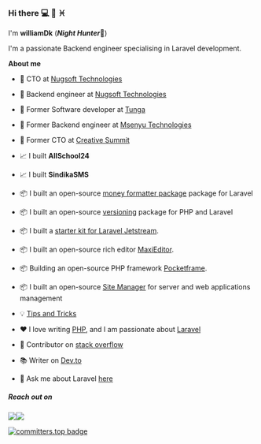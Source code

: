 ### Hi there :computer: :muscle: :pisces:

I'm **williamDk** (**_Night Hunter_**:bow_and_arrow:)


I'm a passionate Backend engineer specialising in Laravel development.

**About me**

- 💼 CTO at [Nugsoft Technologies](https://nugsoft.com/)
  
- 💼 Backend engineer at [Nugsoft Technologies](https://nugsoft.com/)

- 💼 Former Software developer at [Tunga](https://tunga.io/dev-profile/2557/Asaba/)

- 💼 Former Backend engineer at [Msenyu Technologies](https://msenyu.com/)

- 💼 Former CTO at [Creative Summit](https://creativesummit.xyz/)
 
- 📈 I built **AllSchool24** 

- 📈 I built **SindikaSMS** 

 
- 📦 I built an open-source [money formatter package](https://github.com/Williamug/money-formatter) package for Laravel
- 📦 I built an open-source [versioning](https://github.com/Williamug/versioning) package for PHP and Laravel
- 📦 I built a [starter kit for Laravel Jetstream](https://github.com/Williamug/jetstream-laravel-starter-kit).
- 📦 I built an open-source rich editor [MaxiEditor](https://github.com/Williamug/maxi-editor).
- 📦 Building an open-source PHP framework [Pocketframe](https://pocketframe.github.io/docs/).
- 📦 I built an open-source [Site Manager](https://github.com/Williamug/site-manager) for server and web applications management

- 💡 [Tips and Tricks](https://github.com/Williamug/tips-and-tricks)


- ❤️ I love writing [PHP](https://www.php.net/), and I am passionate about [Laravel](https://www.laravel.com)

- 🫶 Contributor on [stack overflow](https://stackoverflow.com/users/10679298/williamdk)
- 📚 Writer on [Dev.to](https://dev.to/williamdk)

- 💬 Ask me about Laravel [here](https://twitter.com/WilliamAsaba)


##### Reach out on 
<p><img src="https://img.shields.io/twitter/url?style=social&url=https%3A%2F%2Fwww.twitter.com%2FWilliamAsaba"><img src="https://img.shields.io/badge/github-follow-blue"></p>

[![committers.top badge](https://user-badge.committers.top/uganda/Williamug.svg)](https://user-badge.committers.top/uganda/Williamug)

